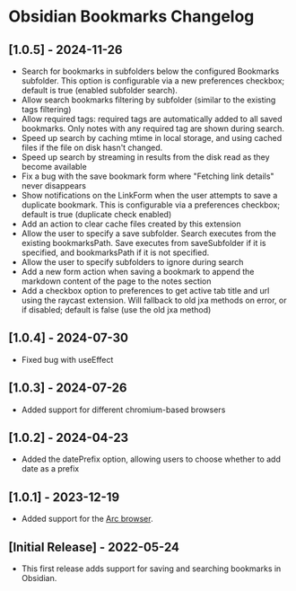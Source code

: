 # Obsidian Bookmarks Changelog

## [1.0.5] - 2024-11-26

- Search for bookmarks in subfolders below the configured Bookmarks subfolder. This option is configurable via a new preferences checkbox; default is true (enabled subfolder search).
- Allow search bookmarks filtering by subfolder (similar to the existing tags filtering)
- Allow required tags: required tags are automatically added to all saved bookmarks. Only notes with any required tag are shown during search.
- Speed up search by caching mtime in local storage, and using cached files if the file on disk hasn't changed.
- Speed up search by streaming in results from the disk read as they become available
- Fix a bug with the save bookmark form where "Fetching link details" never disappears
- Show notifications on the LinkForm when the user attempts to save a duplicate bookmark. This is configurable via a preferences checkbox; default is true (duplicate check enabled)
- Add an action to clear cache files created by this extension
- Allow the user to specify a save subfolder. Search executes from the existing bookmarksPath. Save executes from saveSubfolder if it is specified, and bookmarksPath if it is not specified.
- Allow the user to specify subfolders to ignore during search
- Add a new form action when saving a bookmark to append the markdown content of the page to the notes section
- Add a checkbox option to preferences to get active tab title and url using the raycast extension. Will fallback to old jxa methods on error, or if disabled; default is false (use the old jxa method)

## [1.0.4] - 2024-07-30

- Fixed bug with useEffect

## [1.0.3] - 2024-07-26

- Added support for different chromium-based browsers

## [1.0.2] - 2024-04-23

- Added the datePrefix option, allowing users to choose whether to add date as a prefix

## [1.0.1] - 2023-12-19

- Added support for the [Arc browser](https://arc.net/).

## [Initial Release] - 2022-05-24

- This first release adds support for saving and searching bookmarks in Obsidian.
